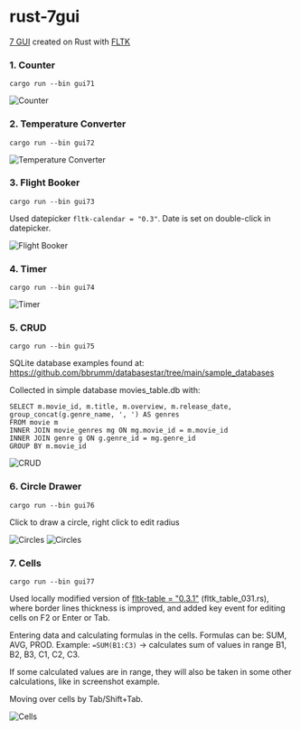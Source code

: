 # rust-7gui
[7 GUI](https://eugenkiss.github.io/7guis/tasks/) created on Rust with [FLTK](https://github.com/fltk-rs/fltk-rs) 


### 1. Counter

```
cargo run --bin gui71
```
![Counter](screenshots/counter.png)

### 2. Temperature Converter

```
cargo run --bin gui72
```
![Temperature Converter](screenshots/temperature_converter.png)

### 3. Flight Booker

```
cargo run --bin gui73

```
Used datepicker ```fltk-calendar = "0.3"```. Date is set on double-click in datepicker. 

![Flight Booker](screenshots/flight_booker.png)

### 4. Timer

```
cargo run --bin gui74
```
![Timer](screenshots/timer.png)

### 5. CRUD

```
cargo run --bin gui75
```

SQLite database examples found at:
https://github.com/bbrumm/databasestar/tree/main/sample_databases

Collected in simple database movies_table.db with:
```
SELECT m.movie_id, m.title, m.overview, m.release_date, group_concat(g.genre_name, ', ') AS genres
FROM movie m
INNER JOIN movie_genres mg ON mg.movie_id = m.movie_id
INNER JOIN genre g ON g.genre_id = mg.genre_id
GROUP BY m.movie_id
```
![CRUD](screenshots/crud_crop.png)

### 6. Circle Drawer

```
cargo run --bin gui76
```
Click to draw a circle, right click to edit radius 

![Circles](screenshots/circles.png)
![Circles](screenshots/circles_edit.png)

### 7. Cells

```
cargo run --bin gui77
```
Used locally modified version of [fltk-table = "0.3.1"](https://github.com/fltk-rs/fltk-table) (fltk_table_031.rs),
where border lines thickness is improved, and added key event for editing cells on F2 or Enter or Tab.  

Entering data and calculating formulas in the cells. Formulas can be: SUM, AVG, PROD. 
Example: ```=SUM(B1:C3)``` -> calculates sum of values in range B1, B2, B3, C1, C2, C3. 

If some calculated values are in range, they will also be taken in some other calculations, like in screenshot example. 

Moving over cells by Tab/Shift+Tab.

![Cells](screenshots/cells3.png)

